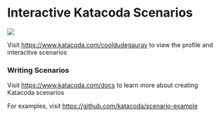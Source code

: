 # Interactive Katacoda Scenarios

[![](http://shields.katacoda.com/katacoda/cooldudegaurav/count.svg)](https://www.katacoda.com/cooldudegaurav "Get your profile on Katacoda.com")

Visit https://www.katacoda.com/cooldudegaurav to view the profile and interactive scenarios

### Writing Scenarios
Visit https://www.katacoda.com/docs to learn more about creating Katacoda scenarios

For examples, visit https://github.com/katacoda/scenario-example
